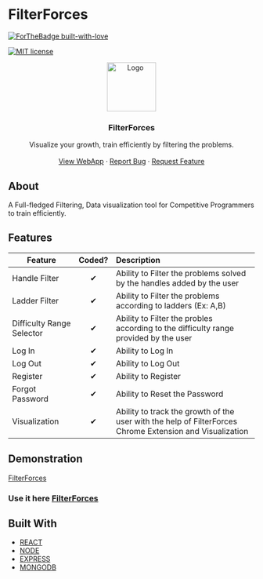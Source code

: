 # FilterForces
[![ForTheBadge built-with-love](http://ForTheBadge.com/images/badges/built-with-love.svg)](https://github.com/shreenanda-8)



[![MIT license](https://img.shields.io/github/license/Naereen/StrapDown.js.svg)](https://github.com/LogiCare-Tech/FilterForces/blob/master/LICENSE)


 
<p align="center">
  <a href="https://codeforces-diary.netlify.app/">
    <img src="https://lh3.googleusercontent.com/whWdCHvpK52qWkxadxxRiATHijar8KkJZCHtmwa3KeLyzf1hT3jqIGKE5FTJvvrmWWxneg1CGQ7VuQ624HKy=s72-rwa" alt="Logo" width="auto" height="100">
 

  </a>

  <strong>
    <h3 align="center" >FilterForces</h3>
  </strong>
  <p align="center">
    Visualize your growth, train efficiently by filtering the problems.
    <br />
    <br />
    <a href="https://filterforces.herokuapp.com/">View WebApp</a>
    ·
    <a href="https://github.com/LogiCare-Tech/FilterForces/issues">Report Bug</a>
    ·
    <a href="https://github.com/LogiCare-Tech/FilterForces/issues">Request Feature</a>
  </p>
</p>

   
## About
A Full-fledged Filtering, Data visualization tool for Competitive Programmers to train efficiently.

## Features

| Feature                    |  Coded?  | Description                                                   |
| -------------------------- | :------: | :------------------------------------------------------------ |
| Handle Filter             | &#10004; | Ability to Filter the problems solved by the handles added by the user|
| Ladder Filter               | &#10004; | Ability to Filter the problems according to ladders (Ex: A,B)|
| Difficulty Range Selector                  | &#10004; | Ability to Filter the probles according to the difficulty range provided by the user |
| Log In                     | &#10004; | Ability to Log In                                             |
| Log Out                    | &#10004; | Ability to Log Out                                            |
| Register           | &#10004; | Ability to Register                  |
| Forgot Password           | &#10004; | Ability to Reset the Password                  |
| Visualization    | &#10004; | Ability to track the growth of the user with the help of FilterForces Chrome Extension and Visualization|

## Demonstration

[FilterForces](https://user-images.githubusercontent.com/54429809/133965399-a7045cf6-92cb-45b1-a5e8-17bd77266c9e.mp4 "For Large Screens as well as Small Screens")

### Use it here [FilterForces](https://filterforces.herokuapp.com/ "FilterForces WebApp")

## Built With

* [REACT](https://reactjs.org/docs/getting-started.html)
* [NODE](https://nodejs.org/en/docs/)
* [EXPRESS](https://expressjs.com/en/starter/installing.html)
* [MONGODB](https://www.mongodb.com/cloud/atlas)


